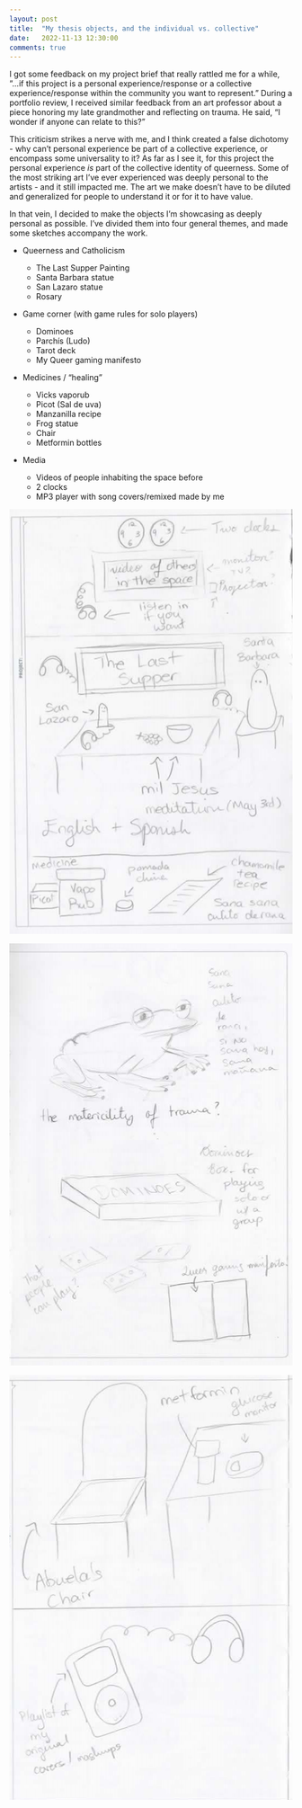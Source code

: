 ```yaml
---
layout: post
title:  "My thesis objects, and the individual vs. collective"
date:   2022-11-13 12:30:00
comments: true
---
```


I got some feedback on my project brief that really rattled me for a while, ”...if this project is a personal experience/response or a collective experience/response within the community you want to represent.” During a portfolio review, I received similar feedback from an art professor about a piece honoring my late grandmother and reflecting on trauma. He said, “I wonder if anyone can relate to this?”

This criticism strikes a nerve with me, and I think created a false dichotomy  - why can’t personal experience be part of a collective experience, or encompass some universality to it? As far as I see it, for this project the personal experience *is* part of the collective identity of queerness. Some of the most striking art I’ve ever experienced was deeply personal to the artists - and it still impacted me. The art we make doesn’t have to be diluted and generalized for people to understand it or for it to have value.

In that vein, I decided to make the objects I’m showcasing as deeply personal as possible.
I’ve divided them into four general themes, and made some sketches accompany the work.

- Queerness and Catholicism
    - The Last Supper Painting
    - Santa Barbara statue
    - San Lazaro statue
    - Rosary

- Game corner (with game rules for solo players)
	- Dominoes
    - Parchís (Ludo)
    - Tarot deck
    - My Queer gaming manifesto

- Medicines / “healing”
    - Vicks vaporub
    - Picot (Sal de uva)
    - Manzanilla recipe
    - Frog statue
    - Chair
    - Metformin bottles

- Media
    - Videos of people inhabiting the space before
    - 2 clocks
    - MP3 player with song covers/remixed made by me


![Three panels of sketches of my objects](..\assets\img\2022-11-13-Sketches\sketch1.png)  

![Two sketches of my frog and dominoes objects](..\assets\img\2022-11-13-Sketches\sketch2.png)  

![Two sketches of chair and media objects](..\assets\img\2022-11-13-Sketches\sketch3.png)
